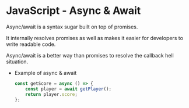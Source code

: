 # JavaScript - Async & Await

Async/await is a syntax sugar built on top of promises.

It internally resolves promises as well as makes it easier for developers to write readable code.

Async/await is a better way than promises to resolve the callback hell situation.

* Example of async & await

    ```javascript
    const getScore = async () => {
        const player = await getPlayer();
        return player.score;
    };
    ```
